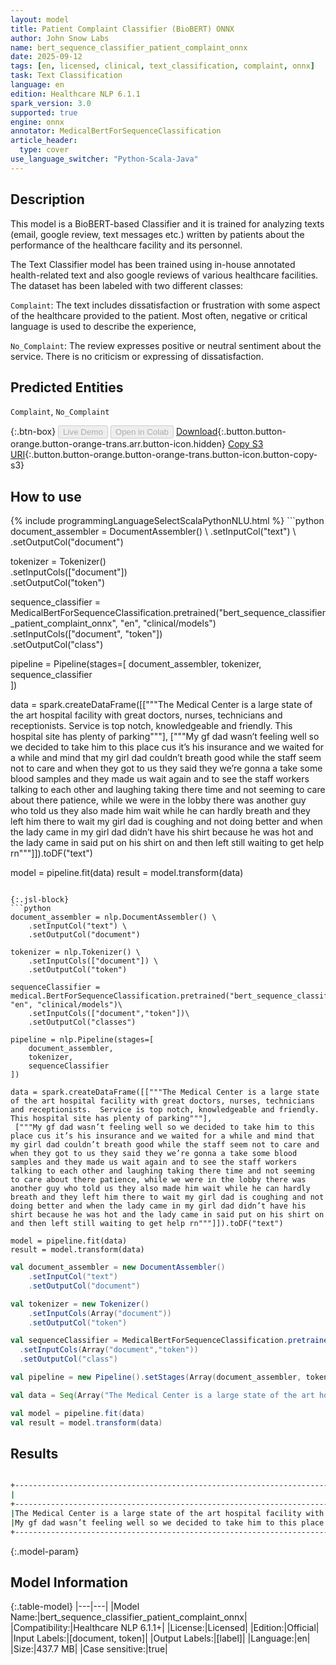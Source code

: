 ```yaml
---
layout: model
title: Patient Complaint Classifier (BioBERT) ONNX
author: John Snow Labs
name: bert_sequence_classifier_patient_complaint_onnx
date: 2025-09-12
tags: [en, licensed, clinical, text_classification, complaint, onnx]
task: Text Classification
language: en
edition: Healthcare NLP 6.1.1
spark_version: 3.0
supported: true
engine: onnx
annotator: MedicalBertForSequenceClassification
article_header:
  type: cover
use_language_switcher: "Python-Scala-Java"
---
```


## Description

This model is a BioBERT-based Classifier and it is trained for analyzing texts (email, google review, text messages etc.) written by patients about the performance of the healthcare facility and its personnel. 

The Text Classifier model has been trained using in-house annotated health-related text and also google reviews of various healthcare facilities. The dataset has been labeled with two different classes:

`Complaint`: The text includes dissatisfaction or frustration with some aspect of the healthcare provided to the patient. Most often, negative or critical language is used to describe the experience,

`No_Complaint`: The review expresses positive or neutral sentiment about the service. There is no criticism or expressing of dissatisfaction.

## Predicted Entities

`Complaint`, `No_Complaint`

{:.btn-box}
<button class="button button-orange" disabled>Live Demo</button>
<button class="button button-orange" disabled>Open in Colab</button>
[Download](https://s3.amazonaws.com/auxdata.johnsnowlabs.com/clinical/models/bert_sequence_classifier_patient_complaint_onnx_en_6.1.1_3.0_1757684241542.zip){:.button.button-orange.button-orange-trans.arr.button-icon.hidden}
[Copy S3 URI](s3://auxdata.johnsnowlabs.com/clinical/models/bert_sequence_classifier_patient_complaint_onnx_en_6.1.1_3.0_1757684241542.zip){:.button.button-orange.button-orange-trans.button-icon.button-copy-s3}

## How to use



<div class="tabs-box" markdown="1">
{% include programmingLanguageSelectScalaPythonNLU.html %}
```python
document_assembler = DocumentAssembler() \
    .setInputCol("text") \
    .setOutputCol("document")

tokenizer = Tokenizer() \
    .setInputCols(["document"]) \
    .setOutputCol("token")

sequence_classifier = MedicalBertForSequenceClassification.pretrained("bert_sequence_classifier_patient_complaint_onnx", "en", "clinical/models")\
  .setInputCols(["document", "token"])\
  .setOutputCol("class")

pipeline = Pipeline(stages=[
    document_assembler, 
    tokenizer,
    sequence_classifier    
])

data = spark.createDataFrame([["""The Medical Center is a large state of the art hospital facility with great doctors, nurses, technicians and receptionists.  Service is top notch, knowledgeable and friendly.  This hospital site has plenty of parking"""],
 ["""My gf dad wasn’t feeling well so we decided to take him to this place cus it’s his insurance and we waited for a while and mind that my girl dad couldn’t breath good while the staff seem not to care and when they got to us they said they we’re gonna a take some blood samples and they made us wait again and to see the staff workers talking to each other and laughing taking there time and not seeming to care about there patience, while we were in the lobby there was another guy who told us they also made him wait while he can hardly breath and they left him there to wait my girl dad is coughing and not doing better and when the lady came in my girl dad didn’t have his shirt because he was hot and the lady came in said put on his shirt on and then left still waiting to get help rn"""]]).toDF("text")

model = pipeline.fit(data)
result = model.transform(data)
```

{:.jsl-block}
```python
document_assembler = nlp.DocumentAssembler() \
    .setInputCol("text") \
    .setOutputCol("document")

tokenizer = nlp.Tokenizer() \
    .setInputCols(["document"]) \
    .setOutputCol("token")

sequenceClassifier = medical.BertForSequenceClassification.pretrained("bert_sequence_classifier_patient_complaint_onnx", "en", "clinical/models")\
    .setInputCols(["document","token"])\
    .setOutputCol("classes")

pipeline = nlp.Pipeline(stages=[
    document_assembler,
    tokenizer,
    sequenceClassifier
])

data = spark.createDataFrame([["""The Medical Center is a large state of the art hospital facility with great doctors, nurses, technicians and receptionists.  Service is top notch, knowledgeable and friendly.  This hospital site has plenty of parking"""],
 ["""My gf dad wasn’t feeling well so we decided to take him to this place cus it’s his insurance and we waited for a while and mind that my girl dad couldn’t breath good while the staff seem not to care and when they got to us they said they we’re gonna a take some blood samples and they made us wait again and to see the staff workers talking to each other and laughing taking there time and not seeming to care about there patience, while we were in the lobby there was another guy who told us they also made him wait while he can hardly breath and they left him there to wait my girl dad is coughing and not doing better and when the lady came in my girl dad didn’t have his shirt because he was hot and the lady came in said put on his shirt on and then left still waiting to get help rn"""]]).toDF("text")

model = pipeline.fit(data)
result = model.transform(data)

```
```scala
val document_assembler = new DocumentAssembler() 
    .setInputCol("text") 
    .setOutputCol("document")

val tokenizer = new Tokenizer() 
    .setInputCols(Array("document")) 
    .setOutputCol("token")

val sequenceClassifier = MedicalBertForSequenceClassification.pretrained("bert_sequence_classifier_patient_complaint_onnx", "en", "clinical/models")
  .setInputCols(Array("document","token"))
  .setOutputCol("class")

val pipeline = new Pipeline().setStages(Array(document_assembler, tokenizer, sequenceClassifier))

val data = Seq(Array("The Medical Center is a large state of the art hospital facility with great doctors, nurses, technicians and receptionists.  Service is top notch, knowledgeable and friendly.  This hospital site has plenty of parking", "My gf dad wasn’t feeling well so we decided to take him to this place cus it’s his insurance and we waited for a while and mind that my girl dad couldn’t breath good while the staff seem not to care and when they got to us they said they we’re gonna a take some blood samples and they made us wait again and to see the staff workers talking to each other and laughing taking there time and not seeming to care about there patience, while we were in the lobby there was another guy who told us they also made him wait while he can hardly breath and they left him there to wait my girl dad is coughing and not doing better and when the lady came in my girl dad didn’t have his shirt because he was hot and the lady came in said put on his shirt on and then left still waiting to get help rn")).toDF("text")

val model = pipeline.fit(data)
val result = model.transform(data)
```
</div>

## Results

```bash

+------------------------------------------------------------------------------------------------------------------------------------------------------+--------------+
|                                                                                                                                                  text|        result|
+------------------------------------------------------------------------------------------------------------------------------------------------------+--------------+
|The Medical Center is a large state of the art hospital facility with great doctors, nurses, technicians and receptionists.  Service is top notch, ...|[No_Complaint]|
|My gf dad wasn’t feeling well so we decided to take him to this place cus it’s his insurance and we waited for a while and mind that my girl dad co...|   [Complaint]|
+------------------------------------------------------------------------------------------------------------------------------------------------------+--------------+
```

{:.model-param}
## Model Information

{:.table-model}
|---|---|
|Model Name:|bert_sequence_classifier_patient_complaint_onnx|
|Compatibility:|Healthcare NLP 6.1.1+|
|License:|Licensed|
|Edition:|Official|
|Input Labels:|[document, token]|
|Output Labels:|[label]|
|Language:|en|
|Size:|437.7 MB|
|Case sensitive:|true|